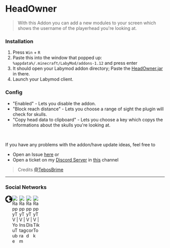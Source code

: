 # **HeadOwner**
> With this Addon you can add a new modules to your screen which shows the username of the playerhead you're looking at.

### Installation
1. Press `Win` + `R`
2. Paste this into the window that popped up: `%appdata%/.minecraft/LabyMod/addons-1.12` and press enter
3. It should open your Labymod addon directory; Paste the [HeadOwner.jar](https://github.com/RappyLabyAddons/HeadOwner/releases/download/1.0.0/HeadOwner.jar) in there.
4. Launch your Labymod client.

### Config
- "Enabled" - Lets you disable the addon.
- "Block reach distance" - Lets you choose a range of sight the plugin will check for skulls.
- "Copy head data to clipboard" - Lets you choose a key which copys the informations about the skulls you're looking at.
<br>

If you have any problems with the addon/have update ideas, feel free to
- Open an Issue [here](https://github.com/RappyLabyAddons/HeadOwner/issues/new/choose)
  or
- Open a ticket on my [Discord Server](https://rappytv.com/server) in [this](https://discord.com/channels/815912035124248587/840285653946204181) channel

> Credits [@TebosBrime](https://github.com/TebosBrime)
---

### Social Networks

[<img align="left" alt="RappyTV | Website" width="22px" src="https://raw.githubusercontent.com/iconic/open-iconic/master/svg/globe.svg" />][website]
[<img align="left" alt="RappyTV | YouTube" width="22px" src="https://cdn.jsdelivr.net/npm/simple-icons@v3/icons/youtube.svg" />][youtube]
[<img align="left" alt="RappyTV | Instagram" width="22px" src="https://cdn.jsdelivr.net/npm/simple-icons@v3/icons/instagram.svg" />][instagram]
[<img align="left" alt="RappyTV | Discord" width="22px" src="https://cdn.jsdelivr.net/npm/simple-icons@v3/icons/discord.svg" />][dcServer]
[<img align="left" alt="RappyTV | TikTok" width="22px" src="https://cdn.jsdelivr.net/npm/simple-icons@v3/icons/tiktok.svg" />][tiktok]

[website]: https://rappytv.com/
[youtube]: https://youtube.com/c/RappyTVTutorials
[instagram]: https://instagram.com/rappyytv
[dcbotplaylist]: https://youtube.com/playlist?list=PL-NddfqjbJVZ2-CGquW0I42J9IGUkXq12
[dcServer]: https://rappytv.com/server
[dcBot]: https://rappytv.com/bot
[tiktok]: https://tiktok.com/@rappytv
